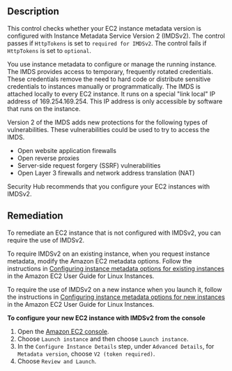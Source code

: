 ## Description

This control checks whether your EC2 instance metadata version is configured with Instance Metadata Service Version 2 (IMDSv2). The control passes if `HttpTokens` is set to `required for IMDSv2`. The control fails if `HttpTokens` is set to `optional`.

You use instance metadata to configure or manage the running instance. The IMDS provides access to temporary, frequently rotated credentials. These credentials remove the need to hard code or distribute sensitive credentials to instances manually or programmatically. The IMDS is attached locally to every EC2 instance. It runs on a special "link local" IP address of 169.254.169.254. This IP address is only accessible by software that runs on the instance.

Version 2 of the IMDS adds new protections for the following types of vulnerabilities. These vulnerabilities could be used to try to access the IMDS.

- Open website application firewalls
- Open reverse proxies
- Server-side request forgery (SSRF) vulnerabilities
- Open Layer 3 firewalls and network address translation (NAT)

Security Hub recommends that you configure your EC2 instances with IMDSv2.

## Remediation

To remediate an EC2 instance that is not configured with IMDSv2, you can require the use of IMDSv2.

To require IMDSv2 on an existing instance, when you request instance metadata, modify the Amazon EC2 metadata options. Follow the instructions in [Configuring instance metadata options for existing instances](https://docs.aws.amazon.com/AWSEC2/latest/UserGuide/configuring-instance-metadata-service.html) in the Amazon EC2 User Guide for Linux Instances.

To require the use of IMDSv2 on a new instance when you launch it, follow the instructions in [Configuring instance metadata options for new instances](https://docs.aws.amazon.com/AWSEC2/latest/UserGuide/configuring-instance-metadata-service.html) in the Amazon EC2 User Guide for Linux Instances.

**To configure your new EC2 instance with IMDSv2 from the console**

1. Open the [Amazon EC2 console](https://console.aws.amazon.com/ec2/).
2. Choose `Launch instance` and then choose `Launch instance`.
3. In the `Configure Instance Details` step, under `Advanced Details`, for `Metadata version`, choose `V2 (token required)`.
4. Choose `Review and Launch`.